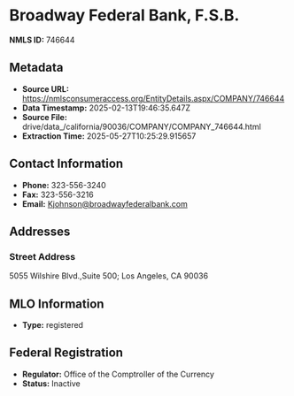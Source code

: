 # Broadway Federal Bank, F.S.B.

**NMLS ID:** 746644

## Metadata
- **Source URL:** https://nmlsconsumeraccess.org/EntityDetails.aspx/COMPANY/746644
- **Data Timestamp:** 2025-02-13T19:46:35.647Z
- **Source File:** drive/data_/california/90036/COMPANY/COMPANY_746644.html
- **Extraction Time:** 2025-05-27T10:25:29.915657

## Contact Information
- **Phone:** 323-556-3240
- **Fax:** 323-556-3216
- **Email:** Kjohnson@broadwayfederalbank.com

## Addresses
### Street Address
5055 Wilshire Blvd.,Suite 500; Los Angeles, CA 90036

## MLO Information
- **Type:** registered

## Federal Registration
- **Regulator:** Office of the Comptroller of the Currency
- **Status:** Inactive
